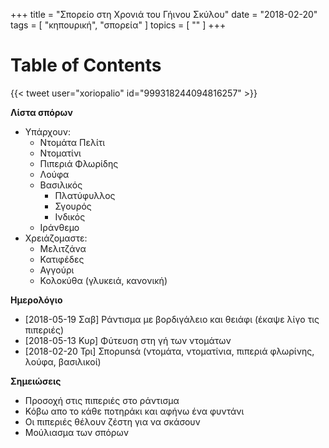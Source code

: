+++
title = "Σπορείο στη Χρονιά του Γήινου Σκύλου"
date = "2018-02-20"
tags = [ "κηπουρική", "σπορεία" ]
topics = [ "" ]
+++


# Table of Contents



{{< tweet user="xoriopalio" id="999318244094816257" >}}

**Λίστα σπόρων**

-   Υπάρχουν:
    -   Ντομάτα Πελίτι
    -   Ντοματίνι
    -   Πιπεριά Φλωρίδης
    -   Λούφα
    -   Βασιλικός
        -   Πλατύφυλλος
        -   Σγουρός
        -   Ινδικός
    -   Ιράνθεμο
-   Χρειάζομαστε:
    -   Μελιτζάνα
    -   Κατιφέδες
    -   Αγγούρι
    -   Κολοκύθα (γλυκειά, κανονική)

**Ημερολόγιο**

-   <span class="timestamp-wrapper"><span class="timestamp">[2018-05-19 Σαβ] </span></span> Ράντισμα με βορδιγάλειο και θειάφι (έκαψε λίγο τις πιπεριές)
-   <span class="timestamp-wrapper"><span class="timestamp">[2018-05-13 Κυρ] </span></span> Φύτευση στη γή των ντομάτων
-   <span class="timestamp-wrapper"><span class="timestamp">[2018-02-20 Τρι] </span></span> Σπορunsά (ντομάτα, ντοματίνια, πιπεριά φλωρίνης, λούφα, βασιλικοί)

**Σημειώσεις**

-   Προσοχή στις πιπεριές στο ράντισμα
-   Κόβω απο το κάθε ποτηράκι και αφήνω ένα φυντάνι
-   Οι πιπεριές θέλουν ζέστη για να σκάσουν
-   Μούλιασμα των σπόρων
